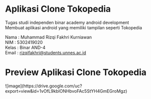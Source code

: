 # Aplikasi Clone Tokopedia

Tugas studi independen binar academy android development<br/>
Membuat aplikasi android yang memiliki tampilan seperti Tokopedia<br/>

Nama  : Muhammad Rizqi Fakhri Kurniawan<br/>
NIM   : 5302419020<br/>
Kelas : Binar AND-4<br/>
Email : rizqifakhri@students.unnes.ac.id<br/>

 <h1>Preview Aplikasi Clone Tokopedia</h1>
 ![image](https://drive.google.com/uc?export=view&id=1vOfL9kbIONHbvoFAc5StYH4GmEGroMgz)
 
 
